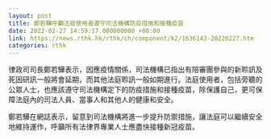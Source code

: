 ```yaml
---
layout: post
title: 鄭若驊呼籲法庭使用者遵守司法機構防疫措施和接種疫苗
date: 2022-02-27 14:59:17.000000000 +08:00
link: https://news.rthk.hk/rthk/ch/component/k2/1636143-20220227.htm
categories: rthk
---
```


律政司司長鄭若驊表示，因應疫情關係，司法機構已指出有陪審團參與的新聆訊及死因研訊一般將會延期，而其他法庭聆訊一般如期進行。法庭使用者，包括旁聽的公眾人士，也應該遵守司法機構定下的防疫措施和接種疫苗，除保護自己，更可保障法庭內的司法人員、當事人和其他人的健康和安全。

鄭若驊在網誌表示，留意到司法機構將進一步提升防禦措施，讓法庭可以繼續安全地維持運作，呼籲所有法律界專業人士應盡快接種新冠疫苗。

